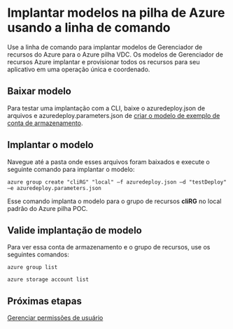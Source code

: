 <properties
    pageTitle="Implantar modelos com a linha de comando na pilha do Azure | Microsoft Azure"
    description="Saiba como usar a interface de linha de comando (CLI) entre plataformas para implantar modelos de dentro do ClientVM ou depois de usar a VPN para se conectar ao Azure pilha."
    services="azure-stack"
    documentationCenter=""
    authors="heathl17"
    manager="byronr"
    editor=""/>

<tags
    ms.service="azure-stack"
    ms.workload="na"
    ms.tgt_pltfrm="na"
    ms.devlang="na"
    ms.topic="article"
    ms.date="09/26/2016"
    ms.author="helaw"/>

# <a name="deploy-templates-in-azure-stack-using-the-command-line"></a>Implantar modelos na pilha de Azure usando a linha de comando

Use a linha de comando para implantar modelos de Gerenciador de recursos do Azure para o Azure pilha VDC. Os modelos de Gerenciador de recursos Azure implantar e provisionar todos os recursos para seu aplicativo em uma operação única e coordenado.

## <a name="download-template"></a>Baixar modelo        
Para testar uma implantação com a CLI, baixe o azuredeploy.json de arquivos e azuredeploy.parameters.json de [criar o modelo de exemplo de conta de armazenamento](https://github.com/Azure/AzureStack-QuickStart-Templates/tree/master/101-create-storage-account).

## <a name="deploy-template"></a>Implantar o modelo
Navegue até a pasta onde esses arquivos foram baixados e execute o seguinte comando para implantar o modelo:

    azure group create "cliRG" "local" –f azuredeploy.json –d "testDeploy" –e azuredeploy.parameters.json

Esse comando implanta o modelo para o grupo de recursos **cliRG** no local padrão do Azure pilha POC.

## <a name="validate-template-deployment"></a>Valide implantação de modelo
Para ver essa conta de armazenamento e o grupo de recursos, use os seguintes comandos:

    azure group list

    azure storage account list

## <a name="next-steps"></a>Próximas etapas

[Gerenciar permissões de usuário](azure-stack-manage-permissions.md)
